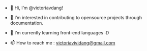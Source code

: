 - 👋 Hi, I’m @victoriavdang!
- 👀 I’m interested in contributing to opensource projects through documentation.
- 🌱 I’m currently learning front-end languages :D
  
- 📫 How to reach me : victoriavividang@gmail.com

<!---
victoriavdang/victoriavdang is a ✨ special ✨ repository because its `README.md` (this file) appears on your GitHub profile.
You can click the Preview link to take a look at your changes.
--->
